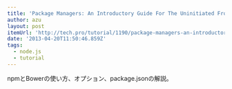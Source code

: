 ```yaml
---
title: 'Package Managers: An Introductory Guide For The Uninitiated Front-End Developer - Tech.Pro'
author: azu
layout: post
itemUrl: 'http://tech.pro/tutorial/1190/package-managers-an-introductory-guide-for-the-uninitiated-front-end-developer'
date: '2013-04-20T11:50:46.859Z'
tags:
  - node.js
  - tutorial
---
```

npmとBowerの使い方、オプション、package.jsonの解説。

